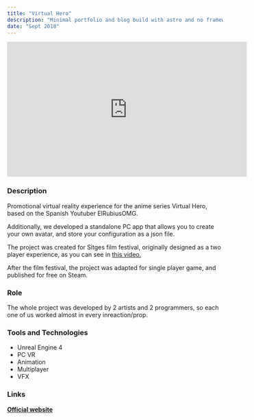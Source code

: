 ```yaml
---
title: "Virtual Hero"
description: "Minimal portfolio and blog build with astro and no frameworks."
date: "Sept 2018"
---
```



<iframe width="560" height="315" src="https://video.akamai.steamstatic.com/store_trailers/256748941/movie480.webm?t=1558541741" title="YouTube video player" frameborder="0" allow="accelerometer; autoplay; clipboard-write; encrypted-media; gyroscope; picture-in-picture; web-share" referrerpolicy="strict-origin-when-cross-origin" allowfullscreen></iframe>



### Description

Promotional virtual reality experience for the anime series Virtual Hero, based on the Spanish Youtuber ElRubiusOMG.

Additionally, we developed a standalone PC app that allows you to create your own avatar, and store your configuration as a json file.

The project was created for Sitges film festival, originally designed as a two player experience, as you can see in <a target="_blank" aria-label="Official website" href="https://www.youtube.com/watch?v=FHZfZg1cu3A">this video.</a>

After the film festival, the project was adapted for single player game, and published for free on Steam.

### Role
The whole project was developed by 2 artists and 2 programmers, so each one of us worked almost in every inreaction/prop.

### Tools and Technologies

- Unreal Engine 4
- PC VR
- Animation
- Multiplayer
- VFX

### Links
<a target="_blank" aria-label="Official website" href="https://extendratailor.io/">**Official website**</a>